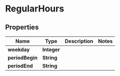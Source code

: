 

# RegularHours


## Properties

| Name | Type | Description | Notes |
|------------ | ------------- | ------------- | -------------|
|**weekday** | **Integer** |  |  |
|**periodBegin** | **String** |  |  |
|**periodEnd** | **String** |  |  |



